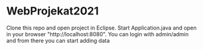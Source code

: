 # WebProjekat2021
Clone this repo and open project in Eclipse. Start Application.java and open in your browser "http://localhost:8080".
You can login with admin/admin and from there you can start adding data
